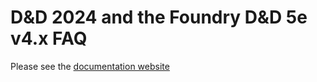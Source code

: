 # D&D 2024 and the Foundry D&D 5e v4.x FAQ
Please see the [documentation website](https://docs.ddb.mrprimate.co.uk/docs/faqs/ddb-importer-2024)
